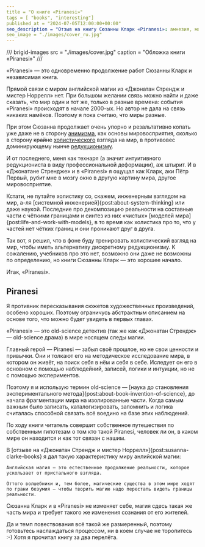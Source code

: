```yaml
---
title = "О книге «Piranesi»"
tags = [ "books", "interesting"]
published_at = "2024-07-05T12:00:00+00:00"
seo_description = "Отзыв на книгу Сюзанны Кларк «Piranesi»: амнезия, магический мир без магии и научный подход."
seo_image = "./images/cover_ru.jpg"
---
```


/// brigid-images
src = "./images/cover.jpg"
caption = "Обложка книги «Piranesi»"
///

«Piranesi» — это одновременно продолжение работ Сюзанны Кларк и независимая книга.

Прямой связи с миром английской магии из «Джонатан Стрендж и мистер Норрелл» нет. При большом желании связь можно найти и даже сказать, что мир один и тот же, только в разные времена: события «Piranesi» происходят в начале 2000-ых. Но автор не дала на связь никаких намёков. Поэтому я пока считаю, что миры разные.

При этом Сюзанна продолжает очень упорно и резальтативно копать уже даже не в сторону [анимизма](https://ru.wikipedia.org/wiki/Анимизм), как основы мировосприятия, сколько в сторону ~~крайне~~ [холистического](https://ru.wikipedia.org/wiki/Холизм) взгляда на мир, в противовес доминирующему нынче [редукционизму](https://ru.wikipedia.org/wiki/Редукционизм).

И от последнего, меня как технаря (а значит интуитивного редукциониста в виду профессиональной деформации), аж штырит. И в «Джонатане Стрендже» и в «Piranesi» я ощущал как Кларк, аки Пётр Первый, рубит мне в мозгу окно в другую картину мира, другое мировосприятие.

Кстати, не путайте холистику со, скажем, инженерным взглядом на мир, а-ля [системной инженерией]{post:about-system-thinking} или даже наукой. Последние про декомпозицию реальности на составные части с чёткими границами и синтез из них «чистых» [моделей мира]{post:life-and-work-with-models}, в то время как холистика про то, что у частей нет чётких границ и они проникают друг в друга.

Так вот, я решил, что в фоне буду тренировать холистический взгляд на мир, чтобы иметь альтернативу дискретному редукционизму. К сожалению, учебников про это нет, возможно они даже не возможны по определению, но книги Сюзанны Кларк — это хорошее начало.

Итак, «Piranesi».

<!-- more -->

## Piranesi

Я противник пересказывания сюжетов художественных произведений, особено хороших. Поэтому ограничусь абстрактным описанием на основе того, что можно будет увидеть в первых главах.

«Piranesi» — это old-science детектив (так же как «Джонатан Стрендж» — old-science драма) в мире носящем следы магии.

Главный герой — Piranesi — забыл своё прошлое, но не свои ценности и привычки. Они и толкают его на методическое исследование мира, в котором он живёт, на поиск себя в нём и себя в себе. Иследует он его в основном с помощью наблюдейний, записей, логики и интуиции, но не с помощью экспериментов.

Поэтому я и использую термин old-science — [наука до становления экспериментального метода]{post:about-book-invention-of-science}, до начала фрагментации мира на изолированные части. Когда самым важным было записать, каталогизировать, запомнить и логика считалась способной связать всё воедино на базе этих наблюдений.

По ходу книги читатель совершит собственное путешествия по собственным гипотезам о том кто такой Piranesi, человек ли он, в каком мире он находится и как тот связан с нашим.

В [отзыве на «Джонатан Стрендж и мистер Норрелл»]{post:susanna-clarke-books} я дал такую характеристику миру анлийской магии:

    Английская магия — это естественное продолжение реальности, которое ускользает от пристального взгляда.

    Оттого волшебники и, тем более, магические существа в этом мире ходят по грани безумия — чтобы творить магию надо перестать видеть границы реальности.

Сюзанна Кларк и в «Piranesi» не изменяет себе, магия сдесь такая же часть мира и требует такого же изменения сознания от его жителей.

Да и темп повествования всё такой же размеренный, поэтому готовьтесь наслаждаться процессом, ни в коем случае не торопитесь :-) Хотя я прочитал книгу за два перелёта.
